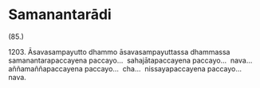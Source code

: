 # Samanantarādi

(85.)

1203\. Āsavasampayutto dhammo āsavasampayuttassa dhammassa samanantarapaccayena paccayo…  sahajātapaccayena paccayo…  nava…  aññamaññapaccayena paccayo…  cha…  nissayapaccayena paccayo…  nava.
